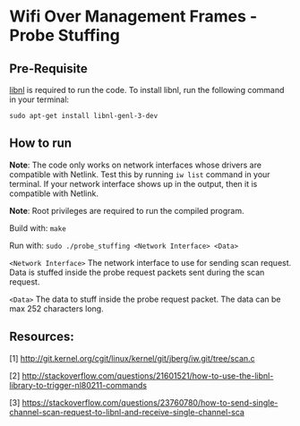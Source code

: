 # Wifi Over Management Frames - Probe Stuffing

## Pre-Requisite
[libnl](https://www.infradead.org/~tgr/libnl/) is required to run the code. To install libnl, run the following command in your terminal:
```
sudo apt-get install libnl-genl-3-dev
```
## How to run
**Note**: The code only works on network interfaces whose drivers are compatible with Netlink. Test this by running `iw list` command in your terminal. If your network interface shows up in the output, then it is compatible with Netlink.

**Note**: Root privileges are required to run the compiled program.

Build with: `make`

Run with: `sudo ./probe_stuffing <Network Interface> <Data>`

`<Network Interface>` The network interface to use for sending scan request. Data is stuffed inside the probe request packets sent during the scan request.

`<Data>` The data to stuff inside the probe request packet. The data can be max 252 characters long. 

## Resources:
[1] http://git.kernel.org/cgit/linux/kernel/git/jberg/iw.git/tree/scan.c

[2] http://stackoverflow.com/questions/21601521/how-to-use-the-libnl-library-to-trigger-nl80211-commands

[3] https://stackoverflow.com/questions/23760780/how-to-send-single-channel-scan-request-to-libnl-and-receive-single-channel-sca
